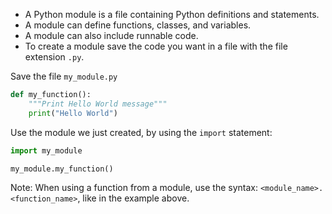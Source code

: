 - A Python module is a file containing Python definitions and statements.
- A module can define functions, classes, and variables.
- A module can also include runnable code.
- To create a module save the code you want in a file with the file extension `.py`.

Save the file `my_module.py`
```Python
def my_function():
    """Print Hello World message"""
    print("Hello World")
```

Use the module we just created, by using the `import` statement:

```Python
import my_module

my_module.my_function()
```
Note: When using a function from a module, use the syntax: `<module_name>.<function_name>`, like in the example above.

